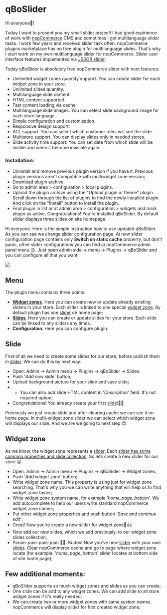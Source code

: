 # qBoSlider
Hi everyone👋!

Today I want to present you my small slider project! 
I had good expirience of work with [nopCommerce](https://www.nopcommerce.com/en/) CMS and sometimes I get multilanguage slider tasks. I work few years and received slider task often. nopCommerce plugins marketplace has no free plugin for multilanguage slides. That's why I start work on my own multilanguage slider for nopCommerce.
Slider user interface features implemented via [JSSOR slider](https://github.com/jssor).

Today qBoSlider is absolutely free nopCommerce slider with next features:

* Unlimited widget zones quantity support. You can create slider for each widget zone in your store.
* Unlimited slides quantity.
* Multilanguage slide content.
* HTML content supported.
* Fast content loading via cache.
* Multilanguage slide images. You can select slide background image for each store language.
* Simple configuration and customization.
* Responsive design support.
* ACL support. You can select which customer roles will see the slide.
* Multistore support. You can display slides only in needed stores.
* Slide activity time support. You can set date from which slide will be visible and when it become invisible again.

### Installation:
* Uninstall and remove previous plugin version if you have it. Previous plugin versions aren't compatible with multiwidget zone version;
* Download plugin archive.
* Go to admin area > configuration > local plugins.
* Upload the plugin archive using the "Upload plugin or theme" plugin.
Scroll down through the list of plugins to find the newly installed plugin. And click on the "Install" button to install the plugin.
* Find plugin in list or at admin area > configuration > widgets and mark plugin as active.
Congratulations! You're installed qBoSlider. By default slider displays three slides on site homepage.

Hi everyone. Here is the simple instruction how to use updated qBoSlider. 
As you can see we change slider configuration page. At now slider configuration page contains only **Switch on static cache** property, but don't panic, other slider configurations you can find at nopCommerce admin panel menu 😉. Just open admin side -> menu -> Plugins -> qBoSlider and you can configure all that you want.

![](https://1drv.ms/u/s!ArjbDezvZ070grM2hwDV5nbCc-A5hg)

## Menu
The plugin menu contains three points:
* **[Widget zones](https://github.com/iAlexeyProkhorov/qBoSlider/wiki/Widget-zone)**. Here you can create new or update already existing sliders in your store. Each slider is linked to one special [widget zone](https://github.com/iAlexeyProkhorov/qBoSlider/wiki/Widget-zone). By default plugin has one [slider](https://github.com/iAlexeyProkhorov/qBoSlider/wiki/Widget-zone) on home page;
* **[Slides](https://github.com/iAlexeyProkhorov/qBoSlider/wiki/Slide)**. Here you can create or update slides for your store. Each slide can be linked to any sliders any times. 
* **Configuration**. Here you can configure plugin.

## Slide
First of all we need to create some slides for our store, before publish them in [slider](https://github.com/iAlexeyProkhorov/qBoSlider/wiki/Widget-zone). We can do this by next way:
* Open: Admin -> Admin menu -> Plugins -> qBoSlider -> Slides.
* Push '_Add new slide_' button;
* Upload background picture for your slide and save slide;
* * You can also add slide HTML content in '_Description_' field. It's not required option;
* Congratulations! You already create your first [slide](https://github.com/iAlexeyProkhorov/qBoSlider/wiki/Slide)!🎉😉

Previously we just create slide and after clearing cache we can see it on home page. In multi-widget zone slider we can select which widget zone will displays our slide. And we are we going to next step 😊.

## Widget zone
As we know, the widget zone represents a [slider](https://github.com/iAlexeyProkhorov/qBoSlider/wiki/Widget-zone). Each [slider has some common properties and slide collection](https://github.com/iAlexeyProkhorov/qBoSlider/wiki/Widget-zone). So lets create a new slider for our store 😉.

* Open: Admin -> Admin menu -> Plugins -> qBoSlider -> Widget zones;
* Push '_Add widget zone_' button;
* Write widget zone name. This property is using just for widget zone searching. That's why you we can write anything that will help us to find widget zone faster;
* Write widget zone system name, for example '_home_page_bottom_'. We add autocomplete to help our users write standard nopCommerce widget zone names;
* Put other widget zone properties and push button '_Save and continue edit_';
* Great! Now you're create a new slider for widget zone🎉👍;
* Now add our new slides, which we add previously, to our widget zone slides collection;
* Param-pam-pam-pam 🎉😁.  Kudos! Now you've new [slider](https://github.com/iAlexeyProkhorov/qBoSlider/wiki/Widget-zone) with your own [slides](https://github.com/iAlexeyProkhorov/qBoSlider/wiki/Slide). Clear nopCommerce cache and go to page where widget zone locate (for example: '_home_page_bottom_' slider locates at bottom side of site home page);

## Few additional moments:
* qBoSlider supports so much widget zones and slides as you can create;
* One slide can be add to any widget zones. We can add slide to all store widget zones if it's really needed;
* We can create two or more widget zones with same system names. nopCommerce will display slider for first created widget zone;

